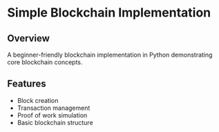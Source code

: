 # Simple Blockchain Implementation

## Overview
A beginner-friendly blockchain implementation in Python demonstrating core blockchain concepts.

## Features
- Block creation
- Transaction management
- Proof of work simulation
- Basic blockchain structure


